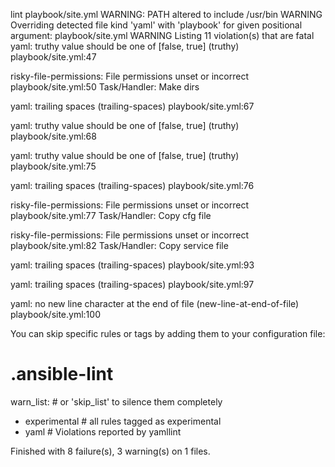 lint playbook/site.yml 
WARNING: PATH altered to include /usr/bin
WARNING  Overriding detected file kind 'yaml' with 'playbook' for given positional argument: playbook/site.yml
WARNING  Listing 11 violation(s) that are fatal
yaml: truthy value should be one of [false, true] (truthy)
playbook/site.yml:47

risky-file-permissions: File permissions unset or incorrect
playbook/site.yml:50 Task/Handler: Make dirs

yaml: trailing spaces (trailing-spaces)
playbook/site.yml:67

yaml: truthy value should be one of [false, true] (truthy)
playbook/site.yml:68

yaml: truthy value should be one of [false, true] (truthy)
playbook/site.yml:75

yaml: trailing spaces (trailing-spaces)
playbook/site.yml:76

risky-file-permissions: File permissions unset or incorrect
playbook/site.yml:77 Task/Handler: Copy cfg file

risky-file-permissions: File permissions unset or incorrect
playbook/site.yml:82 Task/Handler: Copy service file

yaml: trailing spaces (trailing-spaces)
playbook/site.yml:93

yaml: trailing spaces (trailing-spaces)
playbook/site.yml:97

yaml: no new line character at the end of file (new-line-at-end-of-file)
playbook/site.yml:100

You can skip specific rules or tags by adding them to your configuration file:    
# .ansible-lint
warn_list:  # or 'skip_list' to silence them completely
  - experimental  # all rules tagged as experimental
  - yaml  # Violations reported by yamllint

Finished with 8 failure(s), 3 warning(s) on 1 files.